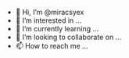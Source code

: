 - 👋 Hi, I’m @miracsyex
- 👀 I’m interested in ...
- 🌱 I’m currently learning ...
- 💞️ I’m looking to collaborate on ...
- 📫 How to reach me ...

<!---
miracsyex/miracsyex is a ✨ special ✨ repository because its `README.md` (this file) appears on your GitHub profile.
You can click the Preview link to take a look at your changes.
--->
